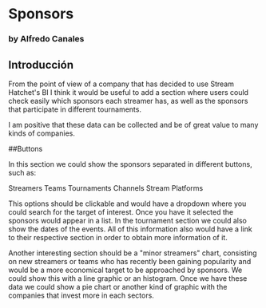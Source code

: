 # Sponsors
### by Alfredo Canales

## Introducción


From the point of view of a company that has decided to use Stream Hatchet's BI I think it would be useful to add a section where users could check easily which sponsors each streamer has, 
as well as the sponsors that participate in different tournaments.

I am positive that these data can be collected and be of great value to many kinds of companies.

##Buttons

In this section we could show the sponsors separated in different buttons, such as:

Streamers
Teams
Tournaments
Channels
Stream Platforms


This options should be clickable and would have a dropdown where you could search for the target of interest. 
Once you have it selected the sponsors would appear in a list.
In the tournament section we could also show the dates of the events.
All of this information also would have a link to their respective section in order to obtain more information of it.

Another interesting section should be a "minor streamers" chart, consisting on new streamers or teams who has recently been gaining popularity and would be a more economical 
target to be approached by sponsors. We could show this with a line graphic or an histogram.
Once we have these data we could show a pie chart or another kind of graphic with the companies that invest more in each sectors.
```